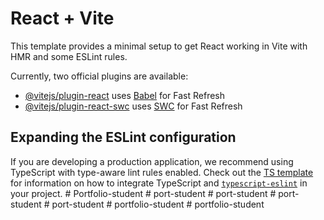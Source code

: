 # React + Vite

This template provides a minimal setup to get React working in Vite with HMR and some ESLint rules.

Currently, two official plugins are available:

- [@vitejs/plugin-react](https://github.com/vitejs/vite-plugin-react/blob/main/packages/plugin-react) uses [Babel](https://babeljs.io/) for Fast Refresh
- [@vitejs/plugin-react-swc](https://github.com/vitejs/vite-plugin-react/blob/main/packages/plugin-react-swc) uses [SWC](https://swc.rs/) for Fast Refresh

## Expanding the ESLint configuration

If you are developing a production application, we recommend using TypeScript with type-aware lint rules enabled. Check out the [TS template](https://github.com/vitejs/vite/tree/main/packages/create-vite/template-react-ts) for information on how to integrate TypeScript and [`typescript-eslint`](https://typescript-eslint.io) in your project.
#   P o r t f o l i o - s t u d e n t  
 #   p o r t - s t u d e n t  
 #   p o r t - s t u d e n t  
 #   p o r t - s t u d e n t  
 #   p o r t - s t u d e n t  
 #   p o r t f o l i o - s t u d e n t  
 #   p o r t f o l i o - s t u d e n t  
 